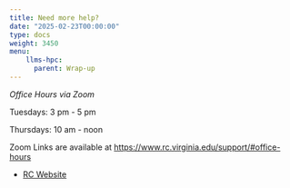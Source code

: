 ```yaml
---
title: Need more help?
date: "2025-02-23T00:00:00"
type: docs 
weight: 3450
menu: 
    llms-hpc:
      parent: Wrap-up
---
```



_Office Hours via Zoom_

Tuesdays:       	3 pm - 5 pm

Thursdays:     	10 am - noon

Zoom Links are available at https://www.rc.virginia.edu/support/#office-hours

  * [RC Website](https://rc.virginia.edu)


